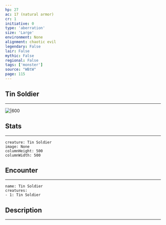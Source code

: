 ```yaml
---
hp: 27
ac: 17 (natural armor)
cr: 1
initiative: 0
type: 'aberration'    
size: 'Large'
environment: None
alignment: chaotic evil
legendary: False
lair: False
mythic: False
regional: False
tags: ['monster']
source: "WBtW"
page: 115
---
```


## Tin Soldier
---

![|600](D:/Program%20Files/5e.tools/img/bestiary/WBtW/Tin%20Soldier.jpg)

## Stats
---

```statblock
creature: Tin Soldier
image: None
columnHeight: 500
columnWidth: 500
```

## Encounter
---

```encounter-table
name: Tin Soldier
creatures:
- 1: Tin Soldier
```

## Description
---




